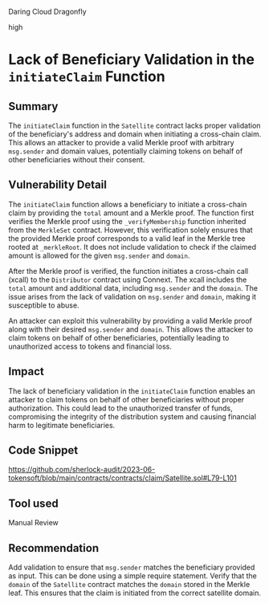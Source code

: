 Daring Cloud Dragonfly

high

# Lack of Beneficiary Validation in the `initiateClaim` Function

## Summary
The `initiateClaim` function in the `Satellite` contract lacks proper validation of the beneficiary's address and domain when initiating a cross-chain claim. This allows an attacker to provide a valid Merkle proof with arbitrary `msg.sender` and domain values, potentially claiming tokens on behalf of other beneficiaries without their consent.
## Vulnerability Detail
The `initiateClaim` function allows a beneficiary to initiate a cross-chain claim by providing the `total` amount and a Merkle proof. The function first verifies the Merkle proof using the `_verifyMembership` function inherited from the `MerkleSet` contract. However, this verification solely ensures that the provided Merkle proof corresponds to a valid leaf in the Merkle tree rooted at `_merkleRoot`. It does not include validation to check if the claimed amount is allowed for the given `msg.sender` and `domain`.

After the Merkle proof is verified, the function initiates a cross-chain call (xcall) to the `Distributor` contract using Connext. The xcall includes the `total` amount and additional data, including `msg.sender` and the `domain`. The issue arises from the lack of validation on `msg.sender` and `domain`, making it susceptible to abuse.

An attacker can exploit this vulnerability by providing a valid Merkle proof along with their desired `msg.sender` and `domain`. This allows the attacker to claim tokens on behalf of other beneficiaries, potentially leading to unauthorized access to tokens and financial loss.
## Impact
The lack of beneficiary validation in the `initiateClaim` function enables an attacker to claim tokens on behalf of other beneficiaries without proper authorization. This could lead to the unauthorized transfer of funds, compromising the integrity of the distribution system and causing financial harm to legitimate beneficiaries.
## Code Snippet
https://github.com/sherlock-audit/2023-06-tokensoft/blob/main/contracts/contracts/claim/Satellite.sol#L79-L101
## Tool used

Manual Review

## Recommendation
Add validation to ensure that `msg.sender` matches the beneficiary provided as input. This can be done using a simple require statement.
Verify that the `domain` of the `Satellite` contract matches the `domain` stored in the Merkle leaf. This ensures that the claim is initiated from the correct satellite domain.